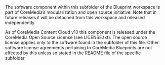 The software component within this subfolder of the Blueprint workspace is part of CoreMedia’s modularization and open source initiative. Note that in future releases it will be detached from this workspace and released independently.

As of CoreMedia Content Cloud v10 this component is released under the CoreMedia Open Source License (see LICENSE.txt). The open source license applies only to the software found in the subfolder of this file. Other software license agreements pertaining to CoreMedia Blueprints are not affected by this unless so stated in the README file of the specific subfolder.
